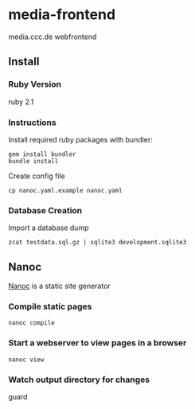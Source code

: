 # media-frontend

media.ccc.de webfrontend

## Install

### Ruby Version

ruby 2.1

### Instructions

Install required ruby packages with bundler:

    gem install bundler
    bundle install


Create config file

    cp nanoc.yaml.example nanoc.yaml


### Database Creation

Import a database dump

    zcat testdata.sql.gz | sqlite3 development.sqlite3

## Nanoc

[Nanoc](http://nanoc.ws) is a static site generator

### Compile static pages

    nanoc compile

### Start a webserver to view pages in a browser

    nanoc view

### Watch output directory for changes    

   guard

